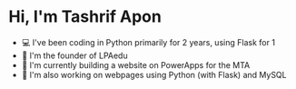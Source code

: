 # Hi, I'm Tashrif Apon
* 💻 I've been coding in Python primarily for 2 years, using Flask for 1
* 🔨 I'm the founder of LPAedu
* 🚧 I'm currently building a website on PowerApps for the MTA
* 🚧 I'm also working on webpages using Python (with Flask) and MySQL
